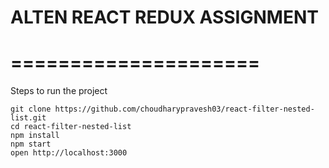 # ALTEN REACT REDUX ASSIGNMENT
# =====================

Steps to run the project

```
git clone https://github.com/choudharypravesh03/react-filter-nested-list.git
cd react-filter-nested-list
npm install
npm start
open http://localhost:3000
```